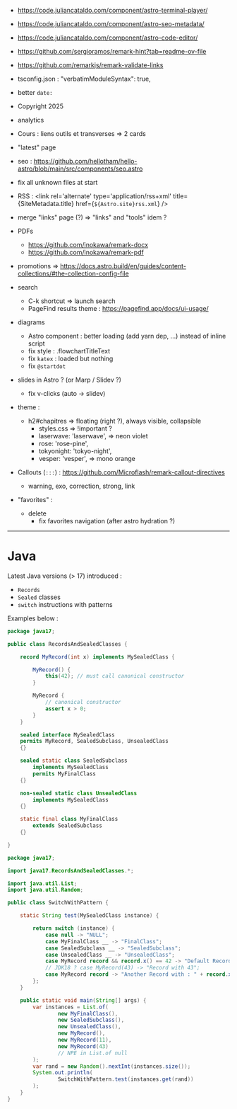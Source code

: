 - https://code.juliancataldo.com/component/astro-terminal-player/
- https://code.juliancataldo.com/component/astro-seo-metadata/
- https://code.juliancataldo.com/component/astro-code-editor/

- https://github.com/sergioramos/remark-hint?tab=readme-ov-file
- https://github.com/remarkjs/remark-validate-links
- tsconfig.json :	"verbatimModuleSyntax": true,
- better `date:`
- Copyright 2025
- analytics
- Cours : liens outils et transverses => 2 cards
- "latest" page
- seo : https://github.com/hellotham/hello-astro/blob/main/src/components/seo.astro
- fix all unknown files at start
- RSS :     <link rel='alternate' type='application/rss+xml' title={SiteMetadata.title} href={`${Astro.site}rss.xml`} />
- merge "links" page (?) => "links" and "tools" idem ?

- PDFs
  - https://github.com/inokawa/remark-docx
  - https://github.com/inokawa/remark-pdf

- promotions => https://docs.astro.build/en/guides/content-collections/#the-collection-config-file

- search
  - C-k shortcut => launch search
  - PageFind results theme : https://pagefind.app/docs/ui-usage/

- diagrams
  - Astro component : better loading (add yarn dep, …) instead of inline script
  - fix style : .flowchartTitleText
  - fix `katex` : loaded but nothing
  - fix `@startdot`

- slides in Astro ? (or Marp / Slidev ?)
  - fix v-clicks (auto -> slidev)

- theme :
  - h2#chapitres => floating (right ?), always visible, collapsible
	- styles.css => !important ?
	- laserwave: 'laserwave', => neon violet
	- rose: 'rose-pine',
	- tokyonight: 'tokyo-night',
	- vesper: 'vesper', => mono orange

- Callouts (`:::`) : <https://github.com/Microflash/remark-callout-directives>
  - warning, exo, correction, strong, link

- "favorites" :
  - delete
	- fix favorites navigation (after astro hydration ?)

---

# Java

Latest Java versions (> 17) introduced :

- `Records`
- `Sealed` classes
- `switch` instructions with patterns

Examples below :

```java
package java17;

public class RecordsAndSealedClasses {

    record MyRecord(int x) implements MySealedClass {

        MyRecord() {
            this(42); // must call canonical constructor
        }

        MyRecord {
            // canonical constructor
            assert x > 0;
        }
    }

    sealed interface MySealedClass
    permits MyRecord, SealedSubclass, UnsealedClass
    {}

    sealed static class SealedSubclass
        implements MySealedClass
        permits MyFinalClass
    {}

    non-sealed static class UnsealedClass
        implements MySealedClass
    {}

    static final class MyFinalClass
        extends SealedSubclass
    {}

}
```

```java
package java17;

import java17.RecordsAndSealedClasses.*;

import java.util.List;
import java.util.Random;

public class SwitchWithPattern {

    static String test(MySealedClass instance) {

        return switch (instance) {
            case null -> "NULL";
            case MyFinalClass __ -> "FinalClass";
            case SealedSubclass __ -> "SealedSubclass";
            case UnsealedClass __ -> "UnsealedClass";
            case MyRecord record && record.x() == 42 -> "Default Record";
            // JDK18 ? case MyRecord(43) -> "Record with 43";
            case MyRecord record -> "Another Record with : " + record.x();
        };
    }

    public static void main(String[] args) {
        var instances = List.of(
                new MyFinalClass(),
                new SealedSubclass(),
                new UnsealedClass(),
                new MyRecord(),
                new MyRecord(11),
                new MyRecord(43)
                // NPE in List.of null
        );
        var rand = new Random().nextInt(instances.size());
        System.out.println(
                SwitchWithPattern.test(instances.get(rand))
        );
    }
}
```

